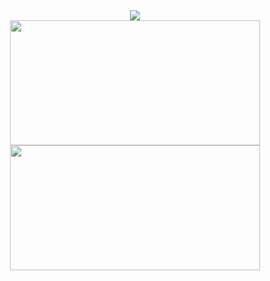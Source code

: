 <div align="center">
  <img
    src="https://camo.githubusercontent.com/c31248d607b3c8fe3175a3b6ca8d8f297ec4e2ce91daefa658ab2c34982890ea/68747470733a2f2f63646e2e6a7364656c6976722e6e65742f67682f73756e3032323553554e2f73756e3032323553554e2f6173736574732f696d616765732f636f64696e672e676966">
</div>

<center class="half">
     <img width="400" height="200" src="https://github-readme-stats.vercel.app/api/top-langs/?username=abc-0886kAX-code&layout=compact"><img width="400" height="200" src="https://github-readme-stats.vercel.app/api?username=abc-0886kAX-code&show_icons=true&theme=radical">
</center>


<!--
**abc-0886kAX-code/abc-0886kAX-code** is a ✨ _special_ ✨ repository because its `README.md` (this file) appears on your GitHub profile.

Here are some ideas to get you started:

- 🔭 I’m currently working on ...
- 🌱 I’m currently learning ...
- 👯 I’m looking to collaborate on ...
- 🤔 I’m looking for help with ...
- 💬 Ask me about ...
- 📫 How to reach me: ...
- 😄 Pronouns: ...
- ⚡ Fun fact: ...
-->
